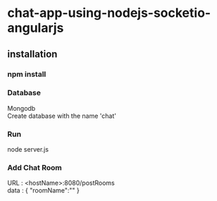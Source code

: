 # chat-app-using-nodejs-socketio-angularjs
## installation
### npm install

### Database
Mongodb </br>
Create database with the name 'chat'

### Run
node server.js



### Add Chat Room

URL : \<hostName\>:8080/postRooms <br/>
data : {
"roomName":"<name>"
}

